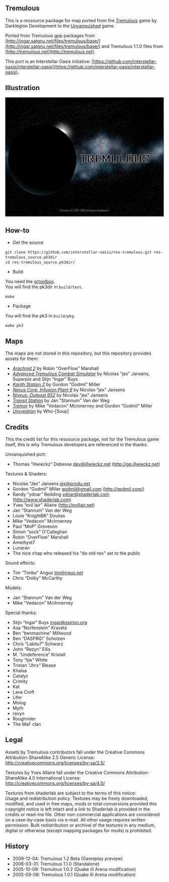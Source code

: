 Tremulous
---------

This is a ressource package for map ported from the [Tremulous](http://tremulous.net/) game by Darklegion Development to the [Unvanquished](https://www.unvanquished.net/) game.

Ported from Tremulous gpp packages from [http://ingar.satgnu.net/files/tremulous/base/](http://ingar.satgnu.net/files/tremulous/base/) and Tremulous 1.1.0 files from [http://tremulous.net](http://tremulous.net).

This port is an Interstellar Oasis initiative: [https://github.com/interstellar-oasis/interstellar-oasis](https://github.com/interstellar-oasis/interstellar-oasis).

Illustration
------------

![Illustration](meta/tremulous/tremulous_web.jpg)

How-to
------

* Get the source

```
git clone https://github.com/interstellar-oasis/res-tremulous.git res-tremulous_source.pk3dir
cd res-tremulous_source.pk3dir/
```

* Build

You need the [grtoolbox](https://github.com/illwieckz/grtoolbox).  
You will find the pk3dir in `build/test`.

```
make
```

* Package

You will find the pk3 in `build/pkg`.

```
make pk3
```

Maps
----

The maps are not stored in this repository, but this repository provides assets for them:

* _[Arachnid 2](https://github.com/interstellar-oasis/map-arachnid2)_ by Robin “OverFlow” Marshall
* _[Advanced Tremulous Combat Simulator](https://github.com/interstellar-oasis/map-atcshd)_ by Nicolas “jex” Jansens, Superpie and Stijn “Ingar“ Buys
* _[Karith Station 2](https://github.com/interstellar-oasis/map-karith)_ by Gordon “Godmil” Miller
* _[Nexus Corp. Infusion Plant 6](https://github.com/interstellar-oasis/map-nexus)_ by Nicolas “jex” Jansens
* _[Niveus: Outpost 652](https://github.com/interstellar-oasis/map-niveus)_ by Nicolas “jex” Jansens
* _[Transit Station](https://github.com/interstellar-oasis/map-transit)_ by Jan “Stannum” Van der Weg
* _[Tremor](https://github.com/interstellar-oasis/map-termor)_ by Mike “Vedacon” Mcinnerney and Gordon “Godmil” Miller
* _[Uncreation](https://github.com/interstellar-oasis/map-uncreation)_ by Who-[Soup]

Credits
-------

This the credit list for this ressource package, not for the Tremulous game itself, this is why Tremulous developers are referenced in the thanks.

Unvanquished port:

* Thomas “illwieckz” Debesse <dev@illwieckz.net> (http://gg.illwieckz.net)

Textures & Shaders:

* Nicolas “Jex“ Jansens <jex@orodu.net>
* Gordon “Godmil” Miller <godmil@gmail.com> (http://godmil.com/)
* Randy “ydnar” Redding <ydnar@shaderlab.com> (http://www.shaderlab.com)
* Yves “evil lair” Allaire (http://evillair.net)
* Jan “Stannum” Van der Weg
* Louie “KnightBK“ Doulias
* Mike “Vedacon” McInnerney
* Paul “MoP” Greveson
* Simon “sock” O'Callaghan
* Robin “OverFlow” Marshall
* Amethyst7
* Lunaran
* The nice chap who released his "ds-old-tex" set to the public

Sound effects:

* Tim “Timbo” Angus <tim@ngus.net>
* Chris “Dolby” McCarthy

Models:

* Jan “Stannum” Van der Weg
* Mike “Vedacon” MciInnerney

Special thanks:

* Stijn “Ingar“ Buys <ingar@osirion.org>
* Asa “Norfenstein” Kravets
* Ben “benmachine” Millwood
* Ben “DASPRiD” Scholzen
* Chris “Lakitu7” Schwarz
* John “Rezyn” Ellis
* M. “Undeference” Kristall
* Tony “tjw“ White
* Tristan “Jhrx“ Blease
* Khalsa
* Catalyc
* Crimity
* Kat
* Lava Croft
* Lifer
* Molog
* Myth
* ravyn
* Roughrider
* The MaF clan

Legal
-----

Assets by Tremulous contributors fall under the Creative Commons Attribution-ShareAlike 2.5 Generic License:  
http://creativecommons.org/licenses/by-sa/2.5/

Textures by Yves Allaire fall under the Creative Commons Attribution-ShareAlike 4.0 International License:  
http://creativecommons.org/licenses/by-sa/4.0/

Textures from shaderlab are subject to the terms of this notice:  
Usage and redistribution policy: Textures may be freely downloaded, modified, and used in free maps, mods or total conversions provided this copyright notice is left intact and a link to Shaderlab is provided in the credits or read-me file. Other non-commercial applications are considered on a case-by-case basis via e-mail. All other usage requires written permission. Bulk redistribution or archival of the textures in any medium, digital or otherwise (except mapping packages for mods) is prohibited.

History
-------

* 2009-12-04:	Tremulous 1.2 Beta (Gameplay preview)
* 2006-03-31:	Tremulous 1.1.0 (Standalone)
* 2005-10-09:	Tremulous 1.0.2 (Quake Ⅲ Arena modification)
* 2005-09-08:	Tremulous 1.0.1 (Quake Ⅲ Arena modification)
